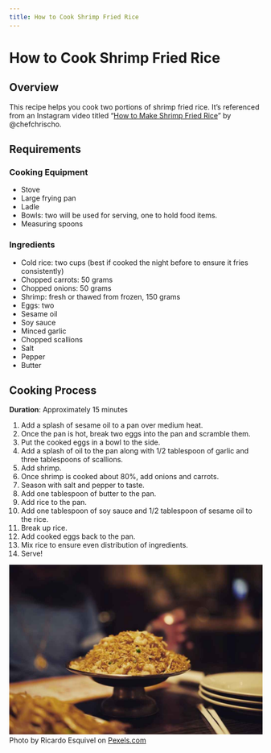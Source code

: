 ```yaml
---
title: How to Cook Shrimp Fried Rice
---
```


# How to Cook Shrimp Fried Rice

## **Overview**

This recipe helps you cook two portions of shrimp fried rice. It’s referenced
from an Instagram video titled “[How to Make Shrimp Fried Rice](https://www.instagram.com/p/CBT2d8-gDBn/?utm_source=ig_web_copy_link)”
by @chefchrischo.

## **Requirements**

### Cooking Equipment

  * Stove
  * Large frying pan
  * Ladle
  * Bowls: two will be used for serving, one to hold food items.
  * Measuring spoons

### Ingredients

  * Cold rice: two cups (best if cooked the night before to ensure it fries consistently)
  * Chopped carrots: 50 grams
  * Chopped onions: 50 grams
  * Shrimp: fresh or thawed from frozen, 150 grams
  * Eggs: two
  * Sesame oil
  * Soy sauce
  * Minced garlic
  * Chopped scallions
  * Salt
  * Pepper
  * Butter

## **Cooking Process**

**Duration**: Approximately 15 minutes

  1. Add a splash of sesame oil to a pan over medium heat.
  2. Once the pan is hot, break two eggs into the pan and scramble them.
  3. Put the cooked eggs in a bowl to the side.
  4. Add a splash of oil to the pan along with 1/2 tablespoon of garlic and three tablespoons of scallions.
  5. Add shrimp.
  6. Once shrimp is cooked about 80%, add onions and carrots.
  7. Season with salt and pepper to taste.
  8. Add one tablespoon of butter to the pan.
  9. Add rice to the pan.
  10. Add one tablespoon of soy sauce and 1/2 tablespoon of sesame oil to the rice.
  11. Break up rice.
  12. Add cooked eggs back to the pan.
  13. Mix rice to ensure even distribution of ingredients.
  14. Serve!

![Bowl of rice](../assets/img/fun-images/pexels-photo-1630495.jpeg)Photo by Ricardo Esquivel on
[Pexels.com](https://www.pexels.com/photo/food-on-bowl-1630495/)

